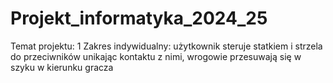 # Projekt_informatyka_2024_25
 
Temat projektu: 1
Zakres indywidualny: użytkownik steruje statkiem i strzela do przeciwników unikając kontaktu z nimi, wrogowie przesuwają się w szyku w kierunku gracza